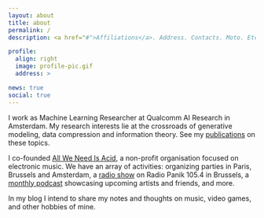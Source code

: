 ```yaml
---
layout: about
title: about
permalink: /
description: <a href="#">Affiliations</a>. Address. Contacts. Moto. Etc.

profile:
  align: right
  image: profile-pic.gif
  address: >

news: true
social: true
---
```


I work as Machine Learning Researcher at Qualcomm AI Research in Amsterdam. My research interests lie at the crossroads of generative modeling, data compression and information theory. See my [publications](/publications/) on these topics.

I co-founded [All We Need Is Acid](https://www.facebook.com/allweneedisacid), a non-profit organisation focused on electronic music. We have an array of activities: organizing parties in Paris, Brussels and Amsterdam, a [radio show](https://www.radiopanik.org/emissions/all-we-need-is-acid/) on Radio Panik 105.4 in Brussels, a [monthly podcast](https://soundcloud.com/allweneedisacid/sets/podcasts-awnia) showcasing upcoming artists and friends, and more.

In my blog I intend to share my notes and thoughts on music, video games, and other hobbies of mine.
